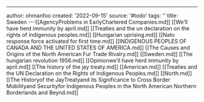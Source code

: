 ---
author: ohmanfoo
created: '2022-09-15'
source: '#todo'
tags: ''
title: Sweden
---[[AgencyProblems in EarlyChartered Companies.md]]
[[We’ll have herd immunity by april.md]]
[[Treaties and the un declaration on the rights of indigenous peoples.md]]
[[Hungarian uprising.md]]
[[Nato response force activated for first time.md]]
[[INDIGENOUS PEOPLES OF CANADA AND THE UNITED STATES OF AMERICA.md]]
[[The Causes and Origins of the North American Fur Trade Rivalry.md]]
[[Sweden.md]]
[[The hungarian revolution 1956.md]]
[[Opinionwe’ll have herd immunity by april.md]]
[[The history of the jay treaty.md]]
[[American.md]]
[[Treaties and the UN Declaration on the Rights of Indigenous Peoples.md]]
[[North.md]]
[[The Historyof the JayTreatyand its Significance to Cross Border Mobilityand Securityfor Indigenous Peoples in the North American Northern Borderlands and Beynd.md]]
